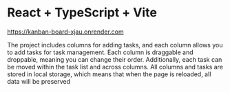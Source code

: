 # React + TypeScript + Vite
https://kanban-board-xjau.onrender.com

The project includes columns for adding tasks, and each column
                  allows you to add tasks for task management. Each column is
                  draggable and droppable, meaning you can change their order.
                  Additionally, each task can be moved within the task list and
                  across columns. All columns and tasks are stored in local
                  storage, which means that when the page is reloaded, all data
                  will be preserved
